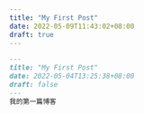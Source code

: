 ```yaml
---
title: "My First Post"
date: 2022-05-09T11:43:02+08:00
draft: true
---
```


```markdown
---
title: "My First Post"
date: 2022-05-04T13:25:38+08:00
draft: false
---
我的第一篇博客
```
